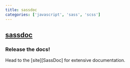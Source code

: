 ```yaml
---
title: sassdoc
categories: ['javascript', 'sass', 'scss']
---
```

## [sassdoc](https://github.com/SassDoc/sassdoc)

### Release the docs!


Head to the [site][SassDoc] for extensive documentation.
